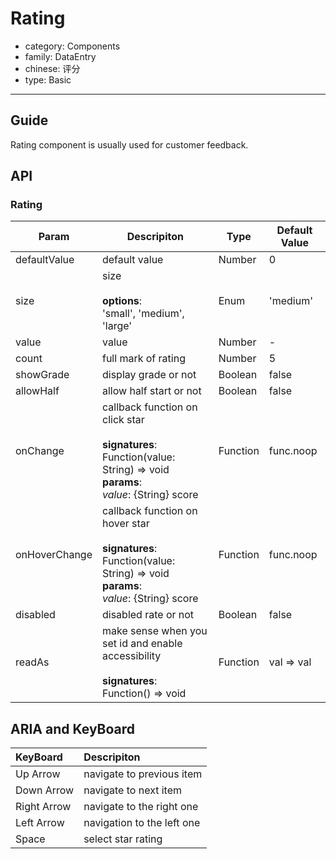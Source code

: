 # Rating

-   category: Components
-   family: DataEntry
-   chinese: 评分
-   type: Basic

---

## Guide

Rating component is usually used for customer feedback.

## API

### Rating

| Param | Descripiton  | Type  | Default Value |
| ------------ | -------------------------------------------------------------------------------------------------- | -------- | --------- |
| defaultValue | default value                                                                                                | Number   | 0         |
| size         | size<br><br>**options**:<br>'small', 'medium', 'large'                                                   | Enum     | 'medium'  |
| value        | value                                                                                                  | Number   | -         |
| count        | full mark of rating                                                                                              | Number   | 5         |
| showGrade    | display grade or not                                                                                         | Boolean  | false     |
| allowHalf    | allow half start or not                                                                                         | Boolean  | false     |
| onChange     | callback function on click star<br><br>**signatures**:<br>Function(value: String) => void<br>**params**:<br>_value_: {String} score | Function | func.noop |
| onHoverChange     | callback function on hover star<br><br>**signatures**:<br>Function(value: String) => void<br>**params**:<br>_value_: {String} score | Function | func.noop |
| disabled     | disabled rate or not                                                                                               | Boolean  | false     |
| readAs        | make sense when you set id and enable accessibility<br><br>**signatures**:<br>Function() => void                                                | Function | val => val |

## ARIA and KeyBoard

| KeyBoard          | Descripiton                              |
| :---------- | :------------------------------ |
| Up Arrow    | navigate to previous item                          |
| Down Arrow  | navigate to next item                          |
| Right Arrow | navigate to the right one |
| Left Arrow  | navigation to the left one   |
| Space       | select star rating                          |

